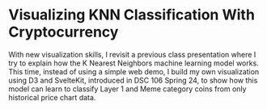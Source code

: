 # Visualizing KNN Classification With Cryptocurrency

With new visualization skills, I revisit a previous class presentation where I try to explain how the K Nearest Neighbors machine learning model works. This time, instead of using a simple web demo, I build my own visualization using D3 and SvelteKit, introduced in DSC 106 Spring 24, to show how this model can learn to classify Layer 1 and Meme category coins from only historical price chart data.